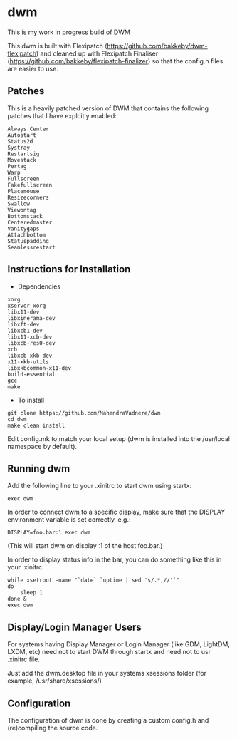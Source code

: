 # dwm
This is my work in progress build of DWM

This dwm is built with Flexipatch (<https://github.com/bakkeby/dwm-flexipatch>) and cleaned up with Flexipatch Finaliser (<https://github.com/bakkeby/flexipatch-finalizer>) so that the config.h files are easier to use.

Patches
-------
This is a heavily patched version of DWM that contains the following patches that I have explcitly enabled:

```
Always Center
Autostart
Status2d
Systray
Restartsig
Movestack
Pertag
Warp
Fullscreen
Fakefullscreen
Placemouse
Resizecorners
Swallow
Viewontag
Bottomstack
Centeredmaster
Vanitygaps
Attachbottom
Statuspadding
Seamlessrestart
```

Instructions for Installation
-----------------------------
* Dependencies

```
xorg
xserver-xorg
libx11-dev
libxinerama-dev
libxft-dev
libxcb1-dev
libx11-xcb-dev
libxcb-res0-dev
xcb
libxcb-xkb-dev
x11-xkb-utils
libxkbcommon-x11-dev
build-essential
gcc
make
```

* To install

```
git clone https://github.com/MahendraVadnere/dwm
cd dwm
make clean install
```
Edit config.mk to match your local setup (dwm is installed into
the /usr/local namespace by default).

Running dwm
-----------
Add the following line to your .xinitrc to start dwm using startx:

    exec dwm

In order to connect dwm to a specific display, make sure that
the DISPLAY environment variable is set correctly, e.g.:

    DISPLAY=foo.bar:1 exec dwm

(This will start dwm on display :1 of the host foo.bar.)

In order to display status info in the bar, you can do something
like this in your .xinitrc:

    while xsetroot -name "`date` `uptime | sed 's/.*,//'`"
    do
    	sleep 1
    done &
    exec dwm

Display/Login Manager Users
---------------------------
For systems having Display Manager or Login Manager (like GDM,
LightDM, LXDM, etc) need not to start DWM through startx and
need not to usr .xinitrc file.

Just add the dwm.desktop file in your systems xsessions
folder (for example, /usr/share/xsessions/)

Configuration
-------------
The configuration of dwm is done by creating a custom config.h
and (re)compiling the source code.

